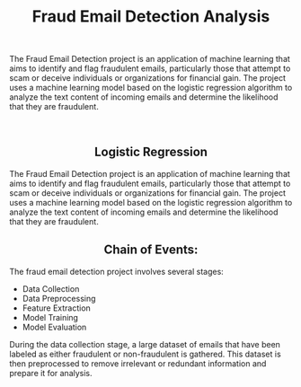 

<h1 align="center">Fraud Email Detection Analysis</h1>

<br>

<p>The Fraud Email Detection project is an application of machine learning that aims to identify and flag fraudulent emails, particularly those that attempt to scam or deceive individuals or organizations for financial gain. The project uses a machine learning model based on the logistic regression algorithm to analyze the text content of incoming emails and determine the likelihood that they are fraudulent.</p>

<br>

<h2 align="center">Logistic Regression</h1>


<p>The Fraud Email Detection project is an application of machine learning that aims to identify and flag fraudulent emails, particularly those that attempt to scam or deceive individuals or organizations for financial gain. The project uses a machine learning model based on the logistic regression algorithm to analyze the text content of incoming emails and determine the likelihood that they are fraudulent.</p>


<h2 align="center">Chain of Events:</h1>

<p>The fraud email detection project involves several stages:</p>

<ul>
  <li>Data Collection</li>
  <li>Data Preprocessing</li>
  <li>Feature Extraction</li>
  <li>Model Training</li>
  <li>Model Evaluation</li>
</ul>

<p/>During the data collection stage, a large dataset of emails that have been labeled as either fraudulent or non-fraudulent is gathered. This dataset is then preprocessed to remove irrelevant or redundant information and prepare it for analysis.</p>
